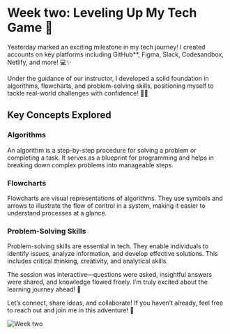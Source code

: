 # Week two: Leveling Up My Tech Game 🚀

Yesterday marked an exciting milestone in my tech journey! I created accounts on key platforms including GitHub**, Figma, Slack, Codesandbox, Netlify, and more! 💻✨ 

Under the guidance of our instructor, I developed a solid foundation in algorithms, flowcharts, and problem-solving skills, positioning myself to tackle real-world challenges with confidence! 💪🔥 

## Key Concepts Explored

### Algorithms
An algorithm is a step-by-step procedure for solving a problem or completing a task. It serves as a blueprint for programming and helps in breaking down complex problems into manageable steps.

### Flowcharts
Flowcharts are visual representations of algorithms. They use symbols and arrows to illustrate the flow of control in a system, making it easier to understand processes at a glance.

### Problem-Solving Skills
Problem-solving skills are essential in tech. They enable individuals to identify issues, analyze information, and develop effective solutions. This includes critical thinking, creativity, and analytical skills.

The session was interactive—questions were asked, insightful answers were shared, and knowledge flowed freely. I’m truly excited about the learning journey ahead! 🤔 

Let’s connect, share ideas, and collaborate! If you haven’t already, feel free to reach out and join me in this adventure! 🤝 

![Week two](https://github.com/Joseph-Ibeh/AltSchool_learning_journey/blob/main/images/28th%20sept.%202024.jpg)
